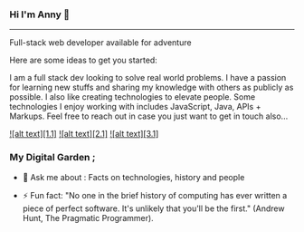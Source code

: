 ### Hi I'm Anny 👋
<hr/>
Full-stack web developer available for adventure


<!--
**Anny85-code/Anny85-code** is a ✨ _special_ ✨ repository because its `README.md` (this file) appears on your GitHub profile.-->

Here are some ideas to get you started:

I am a full stack dev looking to solve real world problems. I have a passion for learning new stuffs and sharing my knowledge with others as publicly as possible. I also like creating technologies to elevate people. Some technologies I enjoy working with includes JavaScript, Java, APIs + Markups. Feel free to reach out in case you just want to get in touch also...

[![alt text][1.1]][1]
[![alt text][2.1]][2]
[![alt text][3.1]][3]


[1]: http://i.imgur.com/tXSoThF.png 
[2]: http://i.imgur.com/P3YfQoD.png 
[3]: http://i.imgur.com/yCsTjba.png 


[1]: https://twitter.com/Annyudo8?t=ZaF9C365AQpRBW2_I1J5pQ&s=09
[2]: https://web.facebook.com/aniekan.udo1
[3]: https://plus.google.com/+Car

### My Digital Garden ;

- 💬 Ask me about : Facts on technologies, history and people

- ⚡ Fun fact: "No one in the brief history of computing has ever written a piece of perfect software. It's unlikely that you'll be the first." (Andrew Hunt, The Pragmatic Programmer).


